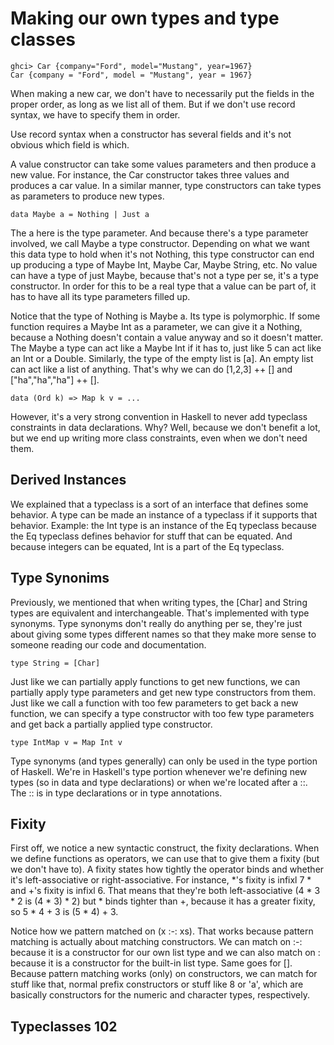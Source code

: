 Making our own types and type classes
======================================

```
ghci> Car {company="Ford", model="Mustang", year=1967}  
Car {company = "Ford", model = "Mustang", year = 1967}
```

When making a new car, we don't have to necessarily put the fields in the proper order, as long as we list all of them. But if we don't use record syntax, we have to specify them in order.

Use record syntax when a constructor has several fields and it's not obvious which field is which.

A value constructor can take some values parameters and then produce a new value. For instance, the Car constructor takes three values and produces a car value. In a similar manner, type constructors can take types as parameters to produce new types.

```
data Maybe a = Nothing | Just a
```

The a here is the type parameter. And because there's a type parameter involved, we call Maybe a type constructor. Depending on what we want this data type to hold when it's not Nothing, this type constructor can end up producing a type of Maybe Int, Maybe Car, Maybe String, etc. No value can have a type of just Maybe, because that's not a type per se, it's a type constructor. In order for this to be a real type that a value can be part of, it has to have all its type parameters filled up.

Notice that the type of Nothing is Maybe a. Its type is polymorphic. If some function requires a Maybe Int as a parameter, we can give it a Nothing, because a Nothing doesn't contain a value anyway and so it doesn't matter. The Maybe a type can act like a Maybe Int if it has to, just like 5 can act like an Int or a Double. Similarly, the type of the empty list is [a]. An empty list can act like a list of anything. That's why we can do [1,2,3] ++ [] and ["ha","ha","ha"] ++ [].



```
data (Ord k) => Map k v = ...
```

However, it's a very strong convention in Haskell to never add typeclass constraints in data declarations. Why? Well, because we don't benefit a lot, but we end up writing more class constraints, even when we don't need them.


## Derived Instances ##

We explained that a typeclass is a sort of an interface that defines some behavior. A type can be made an instance of a typeclass if it supports that behavior. Example: the Int type is an instance of the Eq typeclass because the Eq typeclass defines behavior for stuff that can be equated. And because integers can be equated, Int is a part of the Eq typeclass.


## Type Synonims ##
Previously, we mentioned that when writing types, the [Char] and String types are equivalent and interchangeable. That's implemented with type synonyms. Type synonyms don't really do anything per se, they're just about giving some types different names so that they make more sense to someone reading our code and documentation.

```
type String = [Char]
```

Just like we can partially apply functions to get new functions, we can partially apply type parameters and get new type constructors from them. Just like we call a function with too few parameters to get back a new function, we can specify a type constructor with too few type parameters and get back a partially applied type constructor.

```
type IntMap v = Map Int v
```

Type synonyms (and types generally) can only be used in the type portion of Haskell. We're in Haskell's type portion whenever we're defining new types (so in data and type declarations) or when we're located after a ::. The :: is in type declarations or in type annotations.


## Fixity ##

First off, we notice a new syntactic construct, the fixity declarations. When we define functions as operators, we can use that to give them a fixity (but we don't have to). A fixity states how tightly the operator binds and whether it's left-associative or right-associative. For instance, *'s fixity is infixl 7 * and +'s fixity is infixl 6. That means that they're both left-associative (4 * 3 * 2 is (4 * 3) * 2) but * binds tighter than +, because it has a greater fixity, so 5 * 4 + 3 is (5 * 4) + 3.


Notice how we pattern matched on (x :-: xs). That works because pattern matching is actually about matching constructors. We can match on :-: because it is a constructor for our own list type and we can also match on : because it is a constructor for the built-in list type. Same goes for []. Because pattern matching works (only) on constructors, we can match for stuff like that, normal prefix constructors or stuff like 8 or 'a', which are basically constructors for the numeric and character types, respectively.


## Typeclasses 102 ##

